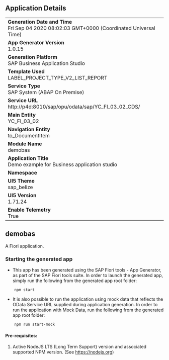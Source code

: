 ## Application Details
|               |
| ------------- |
|**Generation Date and Time**<br>Fri Sep 04 2020 08:02:03 GMT+0000 (Coordinated Universal Time)|
|**App Generator Version**<br>1.0.15|
|**Generation Platform**<br>SAP Business Application Studio|
|**Template Used**<br>LABEL_PROJECT_TYPE_V2_LIST_REPORT|
|**Service Type**<br>SAP System (ABAP On Premise)|
|**Service URL**<br>http://p4d:8010/sap/opu/odata/sap/YC_FI_03_02_CDS/|
|**Main Entity**<br>YC_FI_03_02|
|**Navigation Entity**<br>to_DocumentItem|
|**Module Name**<br>demobas|
|**Application Title**<br>Demo example for Business application studio|
|**Namespace**<br>|
|**UI5 Theme**<br>sap_belize|
|**UI5 Version**<br>1.71.24|
|**Enable Telemetry**<br>True |

## demobas

A Fiori application.

### Starting the generated app

-   This app has been generated using the SAP Fiori tools - App Generator, as part of the SAP Fiori tools suite.  In order to launch the generated app, simply run the following from the generated app root folder:

```
    npm start
```

- It is also possible to run the application using mock data that reflects the OData Service URL supplied during application generation.  In order to run the application with Mock Data, run the following from the generated app root folder:

```
    npm run start-mock
```


#### Pre-requisites:

1. Active NodeJS LTS (Long Term Support) version and associated supported NPM version.  (See https://nodejs.org)


